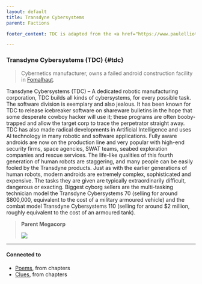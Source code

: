 ```yaml
---
layout: default
title: Transdyne Cybersystems
parent: Factions

footer_content: TDC is adapted from the <a href="https://www.paulelliottbooks.com/hostile.html">Hostile</a> setting books by Paul Elliott from Zozer Games, for private use only.

---
```



### Transdyne Cybersystems (TDC) {#tdc}

> Cybernetics manufacturer, owns a failed android construction facility in [Fomalhaut](https://sectorswithoutnumber.com/sector/NLQzbUMehZwe6d9pSuj8/system/iVUtn5m8fePOTNBy1hx2).

Transdyne Cybersystems (TDC) – A dedicated robotic manufacturing corporation, TDC builds all kinds of cybersystems, for every possible task. The software division is exemplary and also jealous. It has been known for TDC to release icebreaker software on shareware bulletins in the hope that some desperate cowboy hacker will use it; these programs are often booby-trapped and allow the target corp to trace the perpetrator straight away. TDC has also made radical developments in Artificial Intelligence and uses AI technology in many robotic and software applications. Fully aware androids are now on the production line and very popular with high-end security firms, space agencies, SWAT teams, seabed exploration companies and rescue services. The life-like qualities of this fourth generation of human robots are staggering, and many people can be easily fooled by the Transdyne products. Just as with the earlier generations of human robots, modern androids are extremely complex, sophisticated and expensive. The tasks they are given are typically extraordinarily difficult, dangerous or exacting. Biggest cyborg sellers are the multi-tasking technician model the Transdyne Cybersystems 70 (selling for around $800,000, equivalent to the cost of a military armoured vehicle) and the combat model Transdyne Cybersystems 110 (selling for around $2 million, roughly equivalent to the cost of an armoured tank).

> **Parent Megacorp**
> 
> ![](https://i.imgur.com/YF467Qj.png)


---
#### Connected to

<!-- QueryToSerialize: LIST without ID "["+ title + "](https://terra-campaigns.github.io/"+ regexreplace(file.path, ".md", "") + ")" + ", from " + regexreplace(file.folder, "hostile/", "") FROM ([[]]) OR outgoing([[]]) SORT file.folder DESC -->
<!-- SerializedQuery: LIST without ID "["+ title + "](https://terra-campaigns.github.io/"+ regexreplace(file.path, ".md", "") + ")" + ", from " + regexreplace(file.folder, "hostile/", "") FROM ([[]]) OR outgoing([[]]) SORT file.folder DESC -->
- [Poems](https://terra-campaigns.github.io/hostile/chapters/950.20), from chapters
- [Clues](https://terra-campaigns.github.io/hostile/chapters/chap009), from chapters
<!-- SerializedQuery END -->
